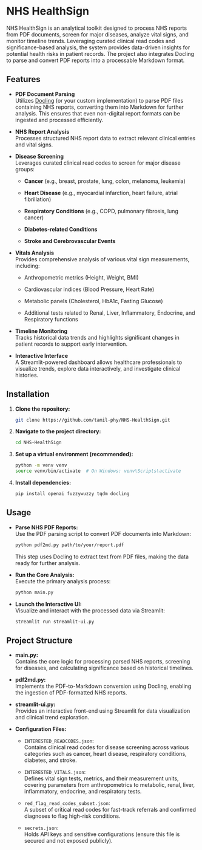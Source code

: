 # NHS HealthSign

NHS HealthSign is an analytical toolkit designed to process NHS reports from PDF documents, screen for major diseases, analyze vital signs, and monitor timeline trends. Leveraging curated clinical read codes and significance-based analysis, the system provides data-driven insights for potential health risks in patient records. The project also integrates Docling to parse and convert PDF reports into a processable Markdown format.

## Features

- **PDF Document Parsing**  
  Utilizes [Docling](https://github.com/docling-project/docling) (or your custom implementation) to parse PDF files containing NHS reports, converting them into Markdown for further analysis. This ensures that even non-digital report formats can be ingested and processed efficiently.

- **NHS Report Analysis**  
  Processes structured NHS report data to extract relevant clinical entries and vital signs.

- **Disease Screening**  
  Leverages curated clinical read codes to screen for major disease groups:
  - **Cancer** (e.g., breast, prostate, lung, colon, melanoma, leukemia)  
    
  - **Heart Disease** (e.g., myocardial infarction, heart failure, atrial fibrillation)
  - **Respiratory Conditions** (e.g., COPD, pulmonary fibrosis, lung cancer)
  - **Diabetes-related Conditions**
  - **Stroke and Cerebrovascular Events**

- **Vitals Analysis**  
  Provides comprehensive analysis of various vital sign measurements, including:
  - Anthropometric metrics (Height, Weight, BMI)
  - Cardiovascular indices (Blood Pressure, Heart Rate)
  - Metabolic panels (Cholesterol, HbA1c, Fasting Glucose)  
    
  - Additional tests related to Renal, Liver, Inflammatory, Endocrine, and Respiratory functions

- **Timeline Monitoring**  
  Tracks historical data trends and highlights significant changes in patient records to support early intervention.

- **Interactive Interface**  
  A Streamlit-powered dashboard allows healthcare professionals to visualize trends, explore data interactively, and investigate clinical histories.

## Installation

1. **Clone the repository:**
    ```bash
    git clone https://github.com/tamil-phy/NHS-HealthSign.git
    ```
2. **Navigate to the project directory:**
    ```bash
    cd NHS-HealthSign
    ```
3. **Set up a virtual environment (recommended):**
    ```bash
    python -m venv venv
    source venv/bin/activate  # On Windows: venv\Scripts\activate
    ```
4. **Install dependencies:**
    ```bash
    pip install openai fuzzywuzzy tqdm docling
    ```

## Usage

- **Parse NHS PDF Reports:**  
  Use the PDF parsing script to convert PDF documents into Markdown:
    ```bash
    python pdf2md.py path/to/your/report.pdf
    ```
  This step uses Docling to extract text from PDF files, making the data ready for further analysis.

- **Run the Core Analysis:**  
  Execute the primary analysis process:
  
    ```bash
    python main.py
    ```
  
- **Launch the Interactive UI:**  
  Visualize and interact with the processed data via Streamlit:
    ```bash
    streamlit run streamlit-ui.py
    ```

## Project Structure

- **main.py:**  
  Contains the core logic for processing parsed NHS reports, screening for diseases, and calculating significance based on historical timelines.

- **pdf2md.py:**  
  Implements the PDF-to-Markdown conversion using Docling, enabling the ingestion of PDF-formatted NHS reports.

- **streamlit-ui.py:**  
  Provides an interactive front-end using Streamlit for data visualization and clinical trend exploration.

- **Configuration Files:**
  - `INTERESTED_READCODES.json`:  
    Contains clinical read codes for disease screening across various categories such as cancer, heart disease, respiratory conditions, diabetes, and stroke.  
    
  - `INTERESTED_VITALS.json`:  
    Defines vital sign tests, metrics, and their measurement units, covering parameters from anthropometrics to metabolic, renal, liver, inflammatory, endocrine, and respiratory tests.  
    
  - `red_flag_read_codes_subset.json`:  
    A subset of critical read codes for fast-track referrals and confirmed diagnoses to flag high-risk conditions.  
    
  - `secrets.json`:  
    Holds API keys and sensitive configurations (ensure this file is secured and not exposed publicly).  
